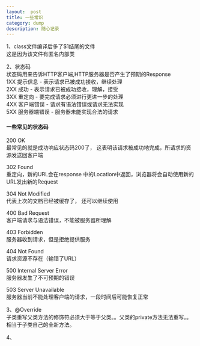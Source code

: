 ```yaml
---
layout:  post
title: 一些常识
category: dump
description: 随心记录
---
```


1、class文件编译后多了$1结尾的文件  
这是因为该文件有匿名内部类

2、状态码  
状态码用来告诉HTTP客户端,HTTP服务器是否产生了预期的Response  
1XX  提示信息 - 表示请求已被成功接收，继续处理  
2XX  成功 - 表示请求已被成功接收，理解，接受  
3XX  重定向 - 要完成请求必须进行更进一步的处理  
4XX  客户端错误 -  请求有语法错误或请求无法实现  
5XX  服务器端错误 -   服务器未能实现合法的请求  

#### 一些常见的状态码
200 OK  
最常见的就是成功响应状态码200了， 这表明该请求被成功地完成，所请求的资源发送回客户端

302 Found  
重定向，新的URL会在response 中的Location中返回，浏览器将会自动使用新的URL发出新的Request

304 Not Modified  
代表上次的文档已经被缓存了， 还可以继续使用

400 Bad Request  
客户端请求与语法错误，不能被服务器所理解

403 Forbidden  
服务器收到请求，但是拒绝提供服务

404 Not Found  
请求资源不存在（输错了URL）

500 Internal Server Error  
服务器发生了不可预期的错误

503 Server Unavailable  
服务器当前不能处理客户端的请求，一段时间后可能恢复正常

3、@Override  
子类重写父类方法的修饰符必须大于等于父类。。父类的private方法无法重写。。相当于子类自己的全新方法。

4、